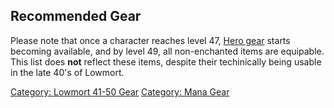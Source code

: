 ## Recommended Gear

Please note that once a character reaches level 47, [Hero
gear](:Category:Hero_Mana_Gear "wikilink") starts becoming available,
and by level 49, all non-enchanted items are equipable. This list does
**not** reflect these items, despite their techinically being usable in
the late 40's of Lowmort.

[Category: Lowmort 41-50 Gear](Category:_Lowmort_41-50_Gear "wikilink")
[Category: Mana Gear](Category:_Mana_Gear "wikilink")
